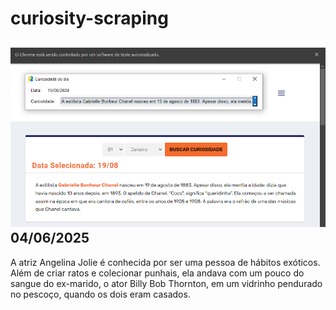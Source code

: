 # curiosity-scraping
![Budget](./execucao.png)
04/06/2025
-
A atriz Angelina Jolie é conhecida por ser uma pessoa de hábitos exóticos. Além de criar ratos e colecionar punhais, ela andava com um pouco do sangue do ex-marido, o ator Billy Bob Thornton, em um vidrinho pendurado no pescoço, quando os dois eram casados.
